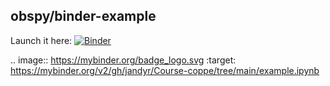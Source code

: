 ## obspy/binder-example
Launch it here: [![Binder](https://mybinder.org/badge_logo.svg)](https://mybinder.org/v2/gh/jandyr/Course-coppe/tree/main/)

.. image:: https://mybinder.org/badge_logo.svg
 :target: https://mybinder.org/v2/gh/jandyr/Course-coppe/tree/main/example.ipynb
